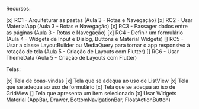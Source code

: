 Recursos:

[x] RC1 - Arquiteturar as pastas (Aula 3 - Rotas e Navegação)
[x] RC2 - Usar MaterialApp (Aula 3 - Rotas e Navegação)
[x] RC3 - Passager dados entre as páginas (Aula 3 - Rotas e Navegação)
[x] RC4 - Definir um formulário (Aula 4 - Widgets de Input e Dialog, Buttons e Material Widgets)
[] RC5 - Usar a classe LayoutBuilder ou MediaQuery para tornar o app responsivo à rotação de tela (Aula 5 - Criação de Layouts com Flutter)
[] RC6 - Usar ThemeData (Aula 5 - Criação de Layouts com Flutter)

Telas:

[x] Tela de boas-vindas
[x] Tela que se adequa ao uso de ListView
[x] Tela que se adequa ao uso de formulário
[x] Tela que se adequa ao iso de GridView
[] Tela que apresenta um item selecionado
[x] Usar Widgets Material (AppBar, Drawer, BottomNavigationBar, FloatActionButton)